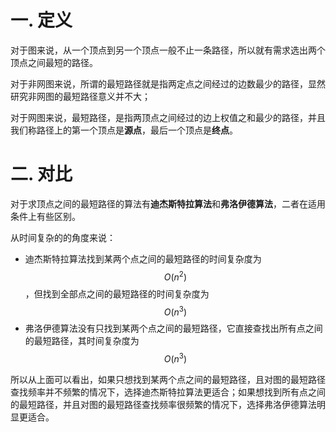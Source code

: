 # 一. 定义

对于图来说，从一个顶点到另一个顶点一般不止一条路径，所以就有需求选出两个顶点之间最短的路径。

对于非网图来说，所谓的最短路径就是指两定点之间经过的边数最少的路径，显然研究非网图的最短路径意义并不大；

对于网图来说，最短路径，是指两顶点之间经过的边上权值之和最少的路径，并且我们称路径上的第一个顶点是**源点**，最后一个顶点是**终点**。



# 二. 对比

对于求顶点之间的最短路径的算法有**迪杰斯特拉算法**和**弗洛伊德算法**，二者在适用条件上有些区别。

从时间复杂的的角度来说：

- 迪杰斯特拉算法找到某两个点之间的最短路径的时间复杂度为$$O(n^2)$$，但找到全部点之间的最短路径的时间复杂度为$$O(n^3)$$
- 弗洛伊德算法没有只找到某两个点之间的最短路径，它直接查找出所有点之间的最短路径，其时间复杂度为$$O(n^3)$$

所以从上面可以看出，如果只想找到某两个点之间的最短路径，且对图的最短路径查找频率并不频繁的情况下，选择迪杰斯特拉算法更适合；如果想找到所有点之间的最短路径，并且对图的最短路径查找频率很频繁的情况下，选择弗洛伊德算法明显更适合。
